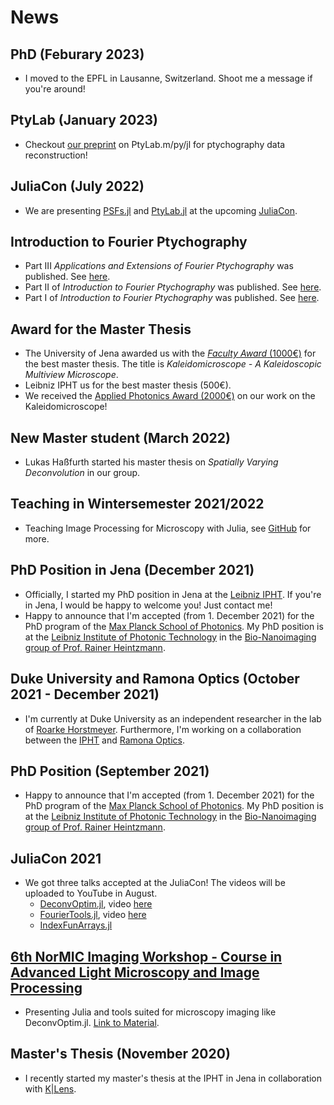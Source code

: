 # News

## PhD (Feburary 2023)
* I moved to the EPFL in Lausanne, Switzerland. Shoot me a message if you're around!

## PtyLab (January 2023) 
* Checkout [our preprint](https://arxiv.org/abs/2301.06595) on PtyLab.m/py/jl for ptychography data reconstruction! 


## JuliaCon (July 2022)
* We are presenting [PSFs.jl](https://github.com/RainerHeintzmann/PSFs.jl) and [PtyLab.jl](https://github.com/roflmaostc/PtyLab.jl) at the upcoming [JuliaCon](https://juliacon.org/2022/).


## Introduction to Fourier Ptychography
* Part III *Applications and Extensions of Fourier Ptychography* was published. See [here](https://www.cambridge.org/core/services/aop-cambridge-core/content/view/775BCAA7142953570F3CFC96D9BE9FA6/S1551929522001298a.pdf/div-class-title-applications-and-extensions-of-fourier-ptychography-div.pdf).
* Part II of *Introduction to Fourier Ptychography* was published. See [here](https://doi.org/10.1017/S1551929522001055).
* Part I of *Introduction to Fourier Ptychography* was published. See [here](https://doi.org/10.1017/S1551929522000670).   


## Award for the Master Thesis
* The University of Jena awarded us with the [*Faculty Award* (1000€)](https://www.physik.uni-jena.de/en/research/junior-scientists/faculty-awards/faculty-awards-rohde-schwarz) for the best master thesis. The title is *Kaleidomicroscope - A Kaleidoscopic Multiview Microscope*. 
* Leibniz IPHT us for the best master thesis (500€).
* We received the [Applied Photonics Award (2000€)](https://www.iof.fraunhofer.de/de/presse-medien/pressemitteilungen/2022/applied-photonics-award-2022-verliehen.html) on our work on the Kaleidomicroscope!


## New Master student (March 2022)
* Lukas Haßfurth started his master thesis on *Spatially Varying Deconvolution* in our group.

## Teaching in Wintersemester 2021/2022
* Teaching Image Processing for Microscopy with Julia, see [GitHub](https://github.com/bionanoimaging/Image-Processing-In-Microscopy) for more.

## PhD Position in Jena (December 2021)
* Officially, I started my PhD position in Jena at the [Leibniz IPHT](https://www.leibniz-ipht.de/). If you're in Jena, I would be happy to welcome you! Just contact me!
* Happy to announce that I'm accepted (from 1. December 2021) for the PhD program of the [Max Planck School of Photonics](https://www.maxplanckschools.org/photonics-en). My PhD position is at the [Leibniz Institute of Photonic Technology](https://www.leibniz-ipht.de/en/homepage/) in the [Bio-Nanoimaging group of Prof. Rainer Heintzmann](https://nanoimaging.de/).

## Duke University and Ramona Optics (October 2021 - December 2021)
* I'm currently at Duke University as an independent researcher in the lab of [Roarke Horstmeyer](https://horstmeyer.pratt.duke.edu/). Furthermore, I'm working on a collaboration between the [IPHT](https://www.leibniz-ipht.de/) and [Ramona Optics](https://www.ramonaoptics.com/).

## PhD Position (September 2021)
* Happy to announce that I'm accepted (from 1. December 2021) for the PhD program of the [Max Planck School of Photonics](https://www.maxplanckschools.org/photonics-en). My PhD position is at the [Leibniz Institute of Photonic Technology](https://www.leibniz-ipht.de/en/homepage/) in the [Bio-Nanoimaging group of Prof. Rainer Heintzmann](https://nanoimaging.de/).


## JuliaCon 2021
* We got three talks accepted at the JuliaCon! The videos will be uploaded to YouTube in August.
    * [DeconvOptim.jl](https://github.com/roflmaostc/DeconvOptim.jl), video [here](https://www.youtube.com/watch?v=FodpnOhccis)
    * [FourierTools.jl](https://github.com/bionanoimaging/FourierTools.jl/), video [here](https://www.youtube.com/watch?v=qYgJDb_Ko2E)
    * [IndexFunArrays.jl](https://github.com/bionanoimaging/IndexFunArrays.jl)


## [6th NorMIC Imaging Workshop - Course in Advanced Light Microscopy and Image Processing](https://www.med.uio.no/ncmm/english/news-and-events/events/courses-and-workshops/2021/normic-imaging-workshop-course-in-advanced-light-m.html)
* Presenting Julia and tools suited for microscopy imaging like DeconvOptim.jl. [Link to Material](https://github.com/bionanoimaging/Introduction_Image_Processing_Julia).


## Master's Thesis (November 2020)
* I recently started my master's thesis at the IPHT in Jena in collaboration with [K|Lens](https://www.k-lens.de/).

